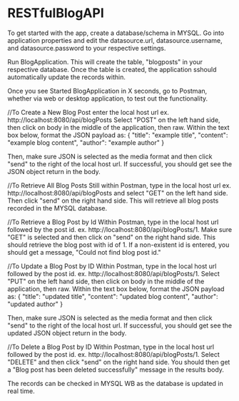 # RESTfulBlogAPI

To get started with the app, create a database/schema in MYSQL.
Go into application properties and edit the datasource.url, datasource.username, and datasource.password to your respective settings.

Run BlogApplication. This will create the table, "blogposts" in your respective database. Once the table is created, the application sshould automatically update the records within.

Once you see Started BlogApplication in X seconds, go to Postman, whether via web or desktop application, to test out the functionality.

//To Create a New Blog Post
enter the local host url ex. http://localhost:8080/api/blogPosts
Select "POST" on the left hand side, then click on body in the middle of the application, then raw.
Within the text box below, format the JSON payload as:
{
  "title": "example title",
  "content": "example blog content",
  "author": "example author"
  }

Then, make sure JSON is selected as the media format and then click "send" to the right of the local host url. If successful, you should get see the JSON object return in the body.

//To Retrieve All Blog Posts
Still within Postman, type in the local host url ex. http://localhost:8080/api/blogPosts and select "GET" on the left hand side. Then click "send" on the right hand side.
This will retrieve all blog posts recorded in the MYSQL database.

//To Retrieve a Blog Post by Id
Within Postman, type in the local host url followed by the post id. ex. http://localhost:8080/api/blogPosts/1.
Make sure "GET" is selected and then click on "send" on the right hand side. This should retrieve the blog post with id of 1. 
If a non-existent id is entered, you should get a message, "Could not find blog post id."

//To Update a Blog Post by ID
Within Postman, type in the local host url followed by the post id. ex. http://localhost:8080/api/blogPosts/1.
Select "PUT" on the left hand side, then click on body in the middle of the application, then raw.
Within the text box below, format the JSON payload as:
{
  "title": "updated title",
  "content": "updated blog content",
  "author": "updated author"
  }

Then, make sure JSON is selected as the media format and then click "send" to the right of the local host url.
If successful, you should get see the updated JSON object return in the body.

//To Delete a Blog Post by ID
Within Postman, type in the local host url followed by the post id. ex. http://localhost:8080/api/blogPosts/1.
Select "DELETE" and then click "send" on the right hand side.
You should then get a "Blog post has been deleted successfully" message in the results body.

The records can be checked in MYSQL WB as the database is updated in real time.
